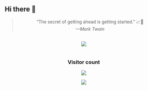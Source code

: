 ## Hi there 👋

<div align="center">
  <blockquote cite="—Mark Twain">“The secret of getting ahead is getting started.” 📈🎯
	<br/><cite>—Mark Twain</cite></blockquote>
	<br/>
</div>

<div align="center">
		<a href="https://github.com/syukronarie">
    	<img src="https://github-readme-streak-stats.herokuapp.com?user=syukronarie&theme=dark&hide_border=true&border_radius=5&date_format=M%20j%5B%2C%20Y%5D"/>
		</a>
</div>

<!-- <div align="center">
		<br/>
	<a href="">
		<img src="https://activity-graph.herokuapp.com/graph?username=syukronarie&custom_title=Arie's%20activity%20graph&bg_color=151515&color=ffffff&line=fa8c00&point=ffa91e&area=true&hide_border=true"/>
	</a>
	<br/>
</div> -->

<div align="center"> 
	<br/>
	<h3>Visitor count</h3>
	<a href="https://github.com/syukronarie">
  	<img src="https://profile-counter.glitch.me/syukronarie/count.svg" />
	</a>
</div>

<p align="center">
  <img src="https://capsule-render.vercel.app/api?type=waving&color=gradient&height=60&section=footer"/>
</p>
